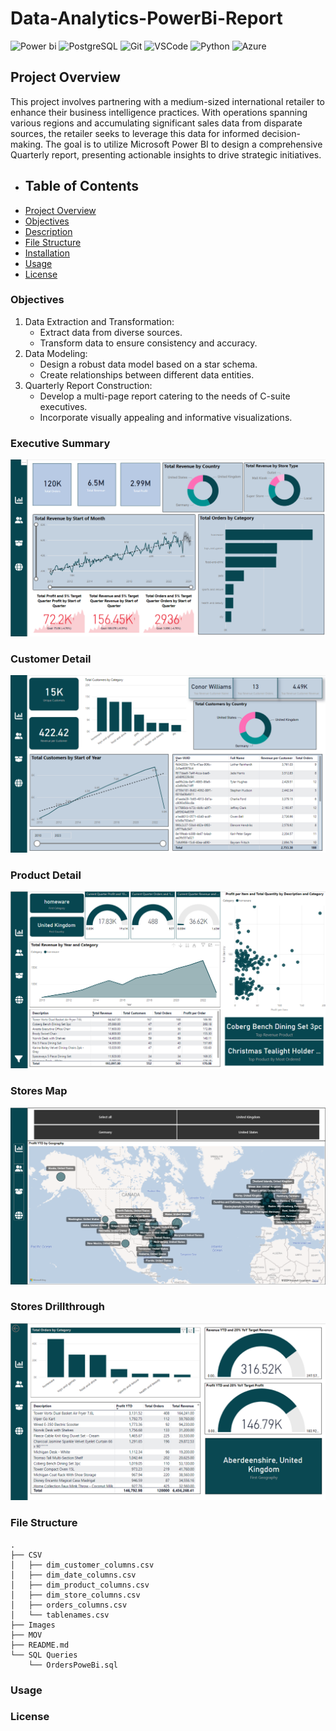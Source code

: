 # Data-Analytics-PowerBi-Report

![Power bi](https://img.shields.io/badge/power_BI-FF9900?style=for-the-badge&logo=powerbi&logoColor=white) ![PostgreSQL](https://img.shields.io/badge/postgresql-3776AB?style=for-the-badge&logo=postgresql&logoColor=white) ![Git](https://img.shields.io/badge/Git-B1361E?style=for-the-badge&logo=git&logoColor=white) ![VSCode](https://img.shields.io/badge/VSCode-2962FF?style=for-the-badge&logo=visual%20studio&logoColor=white) ![Python](https://img.shields.io/badge/Python-3776AB?style=for-the-badge&logo=python&logoColor=white) ![Azure](https://img.shields.io/badge/azure-%230072C6.svg?style=for-the-badge&logo=microsoftazure&logoColor=white)

## Project Overview
This project involves partnering with a medium-sized international retailer to enhance their business intelligence practices. With operations spanning various regions and accumulating significant sales data from disparate sources, the retailer seeks to leverage this data for informed decision-making. The goal is to utilize Microsoft Power BI to design a comprehensive Quarterly report, presenting actionable insights to drive strategic initiatives.

- ## Table of Contents
- [Project Overview](#project-overview)
- [Objectives](#objectives)
- [Description](#description)
- [File Structure](#file-structure)
- [Installation](#installation)
- [Usage](#usage)
- [License](#license)

### Objectives
1. Data Extraction and Transformation:
   - Extract data from diverse sources.
   - Transform data to ensure consistency and accuracy.
2. Data Modeling:
   - Design a robust data model based on a star schema.
   - Create relationships between different data entities.
3. Quarterly Report Construction:
   - Develop a multi-page report catering to the needs of C-suite executives.
   - Incorporate visually appealing and informative visualizations.


### Executive Summary

![Executive Summary](Images/Executive-Summary.PNG)

### Customer Detail

![Customer Detail](Images/Customer-Detail.PNG)

### Product Detail

![Product Detail](Images/Product-Detail.PNG)

### Stores Map

![Stores Map](Images/Stores-Map.PNG)

### Stores Drillthrough

![Store Drillthrough](Images/Store-Drillthrough.PNG)

### File Structure
    .
    ├── CSV
    │   ├── dim_customer_columns.csv
    │   ├── dim_date_columns.csv
    │   ├── dim_product_columns.csv
    │   ├── dim_store_columns.csv
    │   ├── orders_columns.csv
    │   └── tablenames.csv
    ├── Images
    ├── MOV
    ├── README.md
    └── SQL Queries
        └── OrdersPoweBi.sql


### Usage

### License